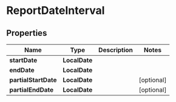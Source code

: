 

# ReportDateInterval


## Properties

| Name | Type | Description | Notes |
|------------ | ------------- | ------------- | -------------|
|**startDate** | **LocalDate** |  |  |
|**endDate** | **LocalDate** |  |  |
|**partialStartDate** | **LocalDate** |  |  [optional] |
|**partialEndDate** | **LocalDate** |  |  [optional] |



